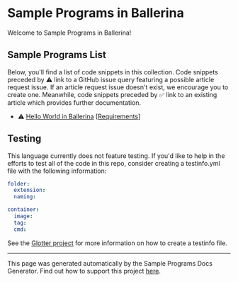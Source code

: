# Sample Programs in Ballerina

Welcome to Sample Programs in Ballerina!

## Sample Programs List

Below, you'll find a list of code snippets in this collection.
Code snippets preceded by :warning: link to a GitHub 
issue query featuring a possible article request issue. If an article request issue 
doesn't exist, we encourage you to create one. Meanwhile, code snippets preceded 
by :white_check_mark: link to an existing article which provides further documentation.

- :warning: [Hello World in Ballerina](https://github.com//TheRenegadeCoder/sample-programs-website/issues?utf8=%E2%9C%93&q=is%3Aissue+is%3Aopen+hello+world+ballerina) [[Requirements](https://sample-programs.therenegadecoder.com/projects/hello-world)]

## Testing
This language currently does not feature testing. If you'd like to help in the efforts to test all
of the code in this repo, consider creating a testinfo.yml file with the following information:
        
```yml
folder:
  extension: 
  naming:

container:
  image: 
  tag: 
  cmd:
```

See the [Glotter project](https://github.com/auroq/glotter) for more information on how to create a testinfo file. 

---
This page was generated automatically by the Sample Programs Docs Generator. 
Find out how to support this project [here](https://github.com/TheRenegadeCoder/sample-programs-docs-generator).
